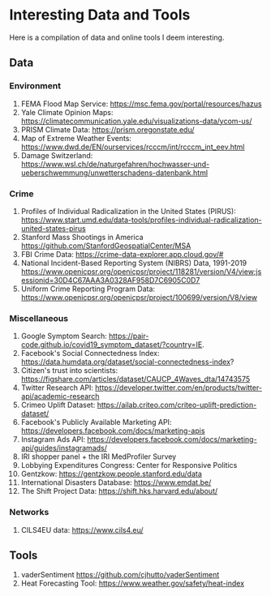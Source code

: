 # Interesting Data and Tools

Here is a compilation of data and online tools I deem interesting. 

## Data 

### Environment
1. FEMA Flood Map Service: https://msc.fema.gov/portal/resources/hazus
2. Yale Climate Opinion Maps: https://climatecommunication.yale.edu/visualizations-data/ycom-us/
3. PRISM Climate Data: https://prism.oregonstate.edu/
4. Map of Extreme Weather Events: https://www.dwd.de/EN/ourservices/rcccm/int/rcccm_int_eev.html 
5. Damage Switzerland: https://www.wsl.ch/de/naturgefahren/hochwasser-und-ueberschwemmung/unwetterschadens-datenbank.html

### Crime 
1. Profiles of Individual Radicalization in the United States (PIRUS): https://www.start.umd.edu/data-tools/profiles-individual-radicalization-united-states-pirus 
2. Stanford Mass Shootings in America https://github.com/StanfordGeospatialCenter/MSA 
3. FBI Crime Data: https://crime-data-explorer.app.cloud.gov/# 
4. National Incident-Based Reporting System (NIBRS) Data, 1991-2019 https://www.openicpsr.org/openicpsr/project/118281/version/V4/view;jsessionid=30D4C67AAA3A0328AF958D7C6905C0D7
5. Uniform Crime Reporting Program Data: https://www.openicpsr.org/openicpsr/project/100699/version/V8/view

### Miscellaneous 
1. Google Symptom Search: https://pair-code.github.io/covid19_symptom_dataset/?country=IE. 
2. Facebook's Social Connectedness Index: https://data.humdata.org/dataset/social-connectedness-index? 
3. Citizen's trust into scientists: https://figshare.com/articles/dataset/CAUCP_4Waves_dta/14743575 
4. Twitter Research API: https://developer.twitter.com/en/products/twitter-api/academic-research 
5. Crimeo Uplift Dataset: https://ailab.criteo.com/criteo-uplift-prediction-dataset/
6. Facebook's Publicly Available Marketing API: https://developers.facebook.com/docs/marketing-apis
7. Instagram Ads API: https://developers.facebook.com/docs/marketing-api/guides/instagramads/ 
8.  IRI shopper panel + the IRI MedProfiler Survey
9.  Lobbying Expenditures Congress: Center for Responsive Politics
10. Gentzkow: https://gentzkow.people.stanford.edu/data 
11. International Disasters Database: https://www.emdat.be/ 
12. The Shift Project Data: https://shift.hks.harvard.edu/about/ 

### Networks 

1. CILS4EU data: https://www.cils4.eu/ 

## Tools 

1. vaderSentiment https://github.com/cjhutto/vaderSentiment  
2. Heat Forecasting Tool: https://www.weather.gov/safety/heat-index
